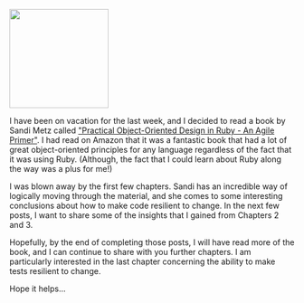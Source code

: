 
<img src="http://d.gr-assets.com/books/1358916543l/13507787.jpg" width="175 px"></img>

I have been on vacation for the last week, and I decided to read a book by Sandi Metz called ["Practical Object-Oriented Design in Ruby - An Agile Primer"](http://www.amazon.com/Practical-Object-Oriented-Design-Ruby-Addison-Wesley/dp/0321721330/ref=sr_1_1?ie=UTF8&qid=1404882955&sr=8-1&keywords=sandi+metz).  I had read on Amazon that it was a fantastic book that had a lot of great object-oriented principles for any language regardless of the fact that it was using Ruby.  (Although, the fact that I could learn about Ruby along the way was a plus for me!)



I was blown away by the first few chapters.  Sandi has an incredible way of logically moving through the material, and she comes to some interesting conclusions about how to make code resilient to change.  In the next few posts, I want to share some of the insights that I gained from Chapters 2 and 3.

Hopefully, by the end of completing those posts, I will have read more of the book, and I can continue to share with you further chapters.  I am particularly interested in the last chapter concerning the ability to make tests resilient to change.

Hope it helps...

